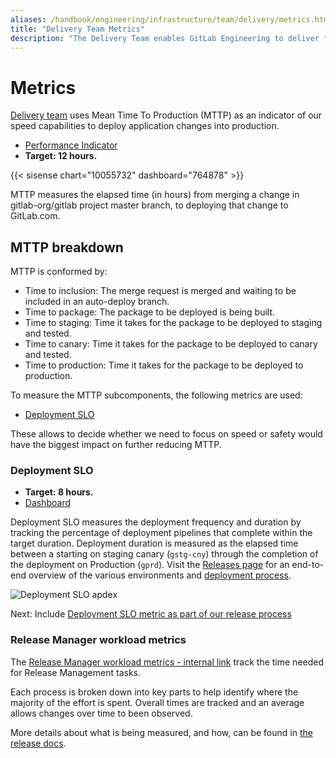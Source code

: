 ```yaml
---
aliases: /handbook/engineering/infrastructure/team/delivery/metrics.html
title: "Delivery Team Metrics"
description: "The Delivery Team enables GitLab Engineering to deliver features in a safe, scalable and efficient fashion to both GitLab.com and self-managed customers."
---
```


# Metrics

[Delivery team] uses Mean Time To Production (MTTP) as an indicator of our speed capabilities
to deploy application changes into production.

- [Performance Indicator]
- **Target: 12 hours.**

{{< sisense chart="10055732" dashboard="764878" >}}

MTTP measures the elapsed time (in hours) from merging a change in gitlab-org/gitlab project master
branch, to deploying that change to GitLab.com.

## MTTP breakdown

MTTP is conformed by:

- Time to inclusion: The merge request is merged and waiting to be included in an auto-deploy branch.
- Time to package: The package to be deployed is being built.
- Time to staging: Time it takes for the package to be deployed to staging and tested.
- Time to canary: Time it takes for the package to be deployed to canary and tested.
- Time to production: Time it takes for the package to be deployed to production.

To measure the MTTP subcomponents, the following metrics are used:

- [Deployment SLO](#deployment-slo)

These allows to decide whether we need to focus on speed or safety would have the
biggest impact on further reducing MTTP.

### Deployment SLO

- **Target: 8 hours.**
- [Dashboard](https://dashboards.gitlab.net/d/delivery-deployment_slo/delivery-deployment-slo?orgId=1&refresh=5m)

Deployment SLO measures the deployment frequency and duration by tracking
the percentage of deployment pipelines that complete within the target duration.
Deployment duration is measured as the elapsed time between a starting on staging canary (`gstg-cny`)
through the completion of the deployment on Production (`gprd`).
Visit the [Releases page](/handbook/engineering/releases/) for an
end-to-end overview of the various environments and [deployment process](/handbook/engineering/releases/#gitlabcom-deployments-process).

![Deployment SLO apdex](https://gitlab.com/api/v4/projects/430285/jobs/artifacts/master/raw/deployment-slo-apdex.png?job=refresh-delivery-slo-apdex-graph)

Next: Include [Deployment SLO metric as part of our release process]

[Delivery team]: /handbook/engineering/infrastructure/team/delivery/
[Performance Indicator]: /handbook/engineering/infrastructure/performance-indicators/#mean-time-to-production-mttp
[Deployment SLO metric as part of our release process]: https://gitlab.com/groups/gitlab-com/gl-infra/-/epics/533

### Release Manager workload metrics

The [Release Manager workload metrics - internal link](https://docs.google.com/spreadsheets/d/1xENgrQwAQkA3ImtxsnqgQYEGxxevbUeNhXLFRUUKayk/edit#gid=1820673269) track the time needed for Release Management tasks.

Each process is broken down into key parts to help identify where the majority of the effort is spent. Overall times are tracked and an average allows changes over time to been observed.

More details about what is being measured, and how, can be found in [the release docs](https://gitlab.com/gitlab-org/release/docs/-/blob/master/metrics/release_manager_workload.md).
